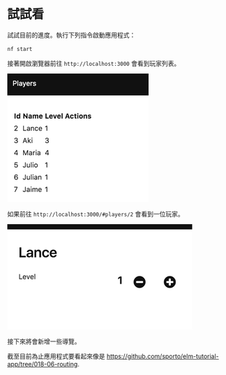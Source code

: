 # 試試看

試試目前的進度。執行下列指令啟動應用程式：

```bash
nf start
```

接著開啟瀏覽器前往 `http://localhost:3000` 會看到玩家列表。

![screenshot](09-list.png)

如果前往 `http://localhost:3000/#players/2` 會看到一位玩家。

![screenshot](09-edit.png)

接下來將會新增一些導覽。

截至目前為止應用程式要看起來像是 <https://github.com/sporto/elm-tutorial-app/tree/018-06-routing>.

